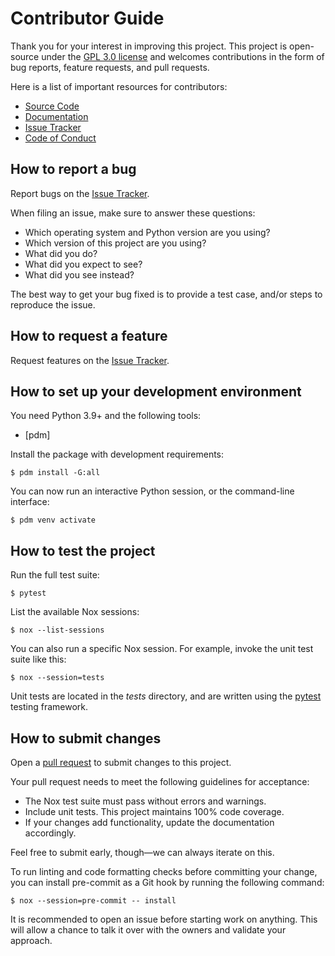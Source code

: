 # Contributor Guide

Thank you for your interest in improving this project.
This project is open-source under the [GPL 3.0 license] and
welcomes contributions in the form of bug reports, feature requests, and pull requests.

Here is a list of important resources for contributors:

- [Source Code]
- [Documentation]
- [Issue Tracker]
- [Code of Conduct]

## How to report a bug

Report bugs on the [Issue Tracker].

When filing an issue, make sure to answer these questions:

- Which operating system and Python version are you using?
- Which version of this project are you using?
- What did you do?
- What did you expect to see?
- What did you see instead?

The best way to get your bug fixed is to provide a test case,
and/or steps to reproduce the issue.

## How to request a feature

Request features on the [Issue Tracker].

## How to set up your development environment

You need Python 3.9+ and the following tools:

- \[pdm\]

Install the package with development requirements:

```console
$ pdm install -G:all
```

You can now run an interactive Python session,
or the command-line interface:

```console
$ pdm venv activate
```

## How to test the project

Run the full test suite:

```console
$ pytest
```

List the available Nox sessions:

```console
$ nox --list-sessions
```

You can also run a specific Nox session.
For example, invoke the unit test suite like this:

```console
$ nox --session=tests
```

Unit tests are located in the _tests_ directory,
and are written using the [pytest] testing framework.

## How to submit changes

Open a [pull request] to submit changes to this project.

Your pull request needs to meet the following guidelines for acceptance:

- The Nox test suite must pass without errors and warnings.
- Include unit tests. This project maintains 100% code coverage.
- If your changes add functionality, update the documentation accordingly.

Feel free to submit early, though—we can always iterate on this.

To run linting and code formatting checks before committing your change, you can install pre-commit as a Git hook by running the following command:

```console
$ nox --session=pre-commit -- install
```

It is recommended to open an issue before starting work on anything.
This will allow a chance to talk it over with the owners and validate your approach.

<!-- github-only -->

[code of conduct]: CODE_OF_CONDUCT.md
[documentation]: https://beePy.readthedocs.io/
[gpl 3.0 license]: https://opensource.org/licenses/GPL-3.0
[issue tracker]: https://github.com/alienrobotninja/beePy/issues
[pull request]: https://github.com/alienrobotninja/beePy/pulls
[pytest]: https://pytest.readthedocs.io/
[source code]: https://github.com/alienrobotninja/beePy
